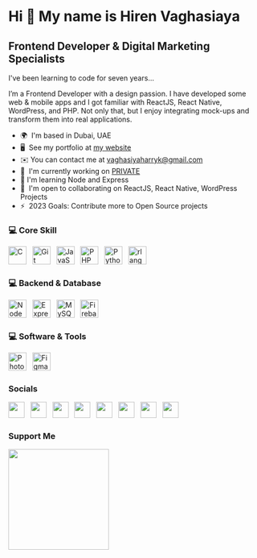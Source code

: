 Hi 👋 My name is Hiren Vaghasiaya
===============================

Frontend Developer & Digital Marketing Specialists
------------------
I've been learning to code for seven years...

I’m a Frontend Developer with a design passion. I have developed some web & mobile apps and I got familiar with ReactJS, React Native, WordPress, and PHP. Not only that, but I enjoy integrating mock-ups and transform them into real applications.

* 🌍  I'm based in Dubai, UAE
* 🖥️  See my portfolio at [my website](http://www.hirenkvaghasiya.com/)
* ✉️  You can contact me at [vaghasiyaharryk@gmail.com](mailto:vaghasiyaharryk@gmail.com)
* 🚀  I'm currently working on [PRIVATE](http://github.com/hirenkvaghasiya/)
* 🧠  I'm learning Node and Express
* 🤝  I'm open to collaborating on ReactJS, React Native, WordPress Projects
* ⚡  2023 Goals: Contribute more to Open Source projects

### 💻 Core Skill

<p align="left">
    <a href="https://docs.microsoft.com/en-us/cpp/?view=msvc-170" target="_blank" rel="noreferrer"><img src="https://raw.githubusercontent.com/danielcranney/readme-generator/main/public/icons/skills/c-colored.svg" width="36" height="36" alt="C" /></a> &nbsp; 
    <a href="https://git-scm.com/" target="_blank" rel="noreferrer"><img src="https://raw.githubusercontent.com/danielcranney/readme-generator/main/public/icons/skills/git-colored.svg" width="36" height="36" alt="Git" /></a> &nbsp; 
    <a href="https://developer.mozilla.org/en-US/docs/Web/JavaScript" target="_blank" rel="noreferrer"><img src="https://raw.githubusercontent.com/danielcranney/readme-generator/main/public/icons/skills/javascript-colored.svg" width="36" height="36" alt="JavaScript" /></a> &nbsp; 
    <a href="https://www.php.net/" target="_blank" rel="noreferrer"><img src="https://raw.githubusercontent.com/danielcranney/readme-generator/main/public/icons/skills/php-colored.svg" width="36" height="36" alt="PHP" /></a> &nbsp; 
    <a href="https://www.python.org/" target="_blank" rel="noreferrer"><img src="https://raw.githubusercontent.com/danielcranney/readme-generator/main/public/icons/skills/python-colored.svg" width="36" height="36" alt="Python" /></a> &nbsp; 
    <a href="https://www.r-project.org/" target="_blank" rel="noreferrer"><img src="https://raw.githubusercontent.com/danielcranney/readme-generator/main/public/icons/skills/rlang-colored.svg" width="36" height="36" alt="rlang" /></a> &nbsp; 
</p>

### 💻 Backend & Database

<p align="left">
    <a href="https://nodejs.org/en/" target="_blank" rel="noreferrer"><img src="https://raw.githubusercontent.com/danielcranney/readme-generator/main/public/icons/skills/nodejs-colored.svg" width="36" height="36" alt="NodeJS" /></a> &nbsp; 
    <a href="https://expressjs.com/" target="_blank" rel="noreferrer"><img src="https://raw.githubusercontent.com/danielcranney/readme-generator/main/public/icons/skills/express-colored.svg" width="36" height="36" alt="Express" /></a> &nbsp; 
    <a href="https://www.mysql.com/" target="_blank" rel="noreferrer"><img src="https://raw.githubusercontent.com/danielcranney/readme-generator/main/public/icons/skills/mysql-colored.svg" width="36" height="36" alt="MySQL" /></a> &nbsp; 
    <a href="https://firebase.google.com/" target="_blank" rel="noreferrer"><img src="https://raw.githubusercontent.com/danielcranney/readme-generator/main/public/icons/skills/firebase-colored.svg" width="36" height="36" alt="Firebase" /></a> &nbsp; 
</p>

### 💻 Software & Tools

<p align="left">
    <a href="https://www.adobe.com/uk/products/photoshop.html" target="_blank" rel="noreferrer"><img src="https://raw.githubusercontent.com/danielcranney/readme-generator/main/public/icons/skills/photoshop-colored.svg" width="36" height="36" alt="Photoshop" /></a> &nbsp; 
    <a href="https://www.figma.com/" target="_blank" rel="noreferrer"><img src="https://raw.githubusercontent.com/danielcranney/readme-generator/main/public/icons/skills/figma-colored.svg" width="36" height="36" alt="Figma" /></a> &nbsp; 
</p>

### Socials

<p align="left">
    <a href="https://www.codepen.io/hirenkvaghasiya" target="_blank" rel="noreferrer"><img src="https://raw.githubusercontent.com/danielcranney/readme-generator/main/public/icons/socials/codepen.svg" width="32" height="32" /></a> &nbsp; 
    <a href="https://www.facebook.com/hirenkvaghasiya" target="_blank" rel="noreferrer"><img src="https://raw.githubusercontent.com/danielcranney/readme-generator/main/public/icons/socials/facebook.svg" width="32" height="32" /></a> &nbsp; 
    <a href="https://www.github.com/hirenkvaghasiya" target="_blank" rel="noreferrer"><img src="https://raw.githubusercontent.com/danielcranney/readme-generator/main/public/icons/socials/github.svg" width="32" height="32" /></a> &nbsp; 
    <a href="http://www.instagram.com/hirenkvaghasiya" target="_blank" rel="noreferrer"><img src="https://raw.githubusercontent.com/danielcranney/readme-generator/main/public/icons/socials/instagram.svg" width="32" height="32" /></a> &nbsp; 
    <a href="https://www.linkedin.com/in/hirenkvaghasiya" target="_blank" rel="noreferrer"><img src="https://raw.githubusercontent.com/danielcranney/readme-generator/main/public/icons/socials/linkedin.svg" width="32" height="32" /></a> &nbsp; 
    <a href="http://www.medium.com/hirenkvaghasiya" target="_blank" rel="noreferrer"><img src="https://raw.githubusercontent.com/danielcranney/readme-generator/main/public/icons/socials/medium.svg" width="32" height="32" /></a> &nbsp; 
    <a href="https://www.stackoverflow.com/users/hirenkvaghasiya" target="_blank" rel="noreferrer"><img src="https://raw.githubusercontent.com/danielcranney/readme-generator/main/public/icons/socials/stackoverflow.svg" width="32" height="32" /></a> &nbsp; 
    <a href="https://www.twitter.com/hirenkvaghasiya" target="_blank" rel="noreferrer"><img src="https://raw.githubusercontent.com/danielcranney/readme-generator/main/public/icons/socials/twitter.svg" width="32" height="32" /></a> &nbsp; 
</p>

### Support Me

<a href="https://www.buymeacoffee.com/hirenkvaghasiya"><img src="https://cdn.buymeacoffee.com/buttons/v2/default-yellow.png" width="200" /></a>
<!---
vaghasiyaharryk/vaghasiyaharryk is a ✨ special ✨ repository because its `README.md` (this file) appears on your GitHub profile.
You can click the Preview link to take a look at your changes.
--->